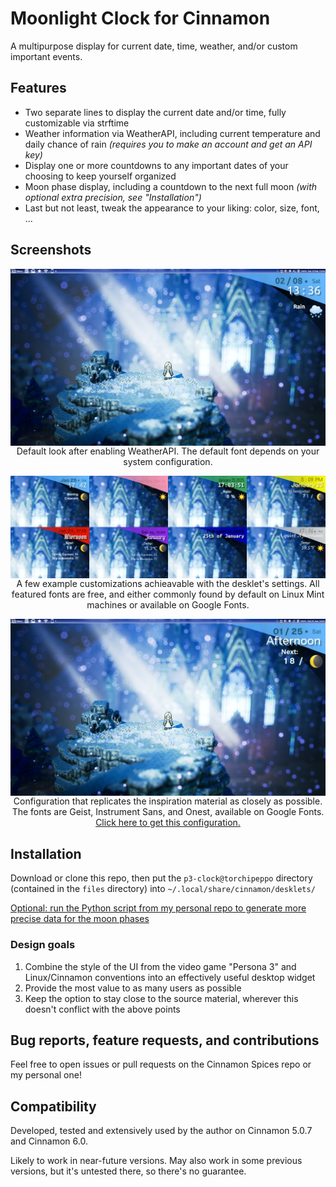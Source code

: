 # Moonlight Clock for Cinnamon

A multipurpose display for current date, time, weather, and/or custom important events.

## Features
- Two separate lines to display the current date and/or time,
  fully customizable via strftime
- Weather information via WeatherAPI,
  including current temperature and daily chance of rain
  *(requires you to make an account and get an API key)*
- Display one or more countdowns to any important dates of your choosing
  to keep yourself organized
- Moon phase display, including a countdown to the next full moon
  *(with optional extra precision, see "Installation")*
- Last but not least, tweak the appearance to your liking: color, size, font, ...

## Screenshots
<!-- TODO must become https://cinnamon-spices.linuxmint.com/git/desklets/<UUID>/<REPO-PATH> -->

<p align="center">
<img src="screenshot.png" width="600" align="middle"><br>
Default look after enabling WeatherAPI. The default font depends on your system configuration.
</p>

<p align="center">
<img src="assets/screenshot-customization-showcase.png" width="600" align="middle"><br>
A few example customizations achieavable with the desklet's settings. All featured fonts are free, and either commonly found by default on Linux Mint machines or available on Google Fonts.
</p>

<p align="center">
<img src="assets/screenshot-p3-mode.png" width="600" align="middle"><br>
Configuration that replicates the inspiration material as closely as possible. The fonts are Geist, Instrument Sans, and Onest, available on Google Fonts. <a href="https://github.com/torchipeppo/p3-clock-for-cinnamon/tree/master/custom_compendium">Click here to get this configuration.</a>
</p>

## Installation
Download or clone this repo, then put the `p3-clock@torchipeppo` directory
(contained in the `files` directory) into `~/.local/share/cinnamon/desklets/`

[Optional: run the Python script from my personal repo to generate more precise
data for the moon phases](https://github.com/torchipeppo/p3-clock-for-cinnamon/tree/master/lunar_calendar_generation)

### Design goals
1. Combine the style of the UI from the video game "Persona 3" and
   Linux/Cinnamon conventions into an effectively useful desktop widget
2. Provide the most value to as many users as possible
3. Keep the option to stay close to the source material, wherever this doesn't
   conflict with the above points

## Bug reports, feature requests, and contributions
Feel free to open issues or pull requests on the Cinnamon Spices repo
or my personal one!

## Compatibility
Developed, tested and extensively used by the author on Cinnamon 5.0.7 and Cinnamon 6.0.

Likely to work in near-future versions. May also work in some previous versions,
but it's untested there, so there's no guarantee.
